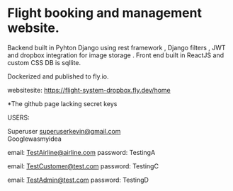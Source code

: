 # Flight booking and management website.
Backend built in Pyhton Django using rest framework , Django filters , JWT  and dropbox integration for image storage  .
Front end built in ReactJS and custom CSS
DB is sqllite.

Dockerized and published to fly.io.

websitesite:
  https://flight-system-dropbox.fly.dev/home

*The github page lacking secret keys 

USERS:

Superuser
superuserkevin@gmail.com </br> 
Googlewasmyidea

email: TestAirline@airline.com
password: TestingA

email: TestCustomer@test.com
password: TestingC

email: TestAdmin@test.com
password: TestingD

